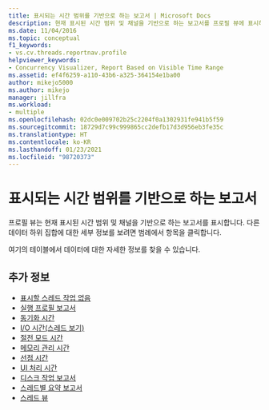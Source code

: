 ```yaml
---
title: 표시되는 시간 범위를 기반으로 하는 보고서 | Microsoft Docs
description: 현재 표시된 시간 범위 및 채널을 기반으로 하는 보고서를 프로필 뷰에 표시하는 방법을 알아봅니다.
ms.date: 11/04/2016
ms.topic: conceptual
f1_keywords:
- vs.cv.threads.reportnav.profile
helpviewer_keywords:
- Concurrency Visualizer, Report Based on Visible Time Range
ms.assetid: ef4f6259-a110-43b6-a325-364154e1ba00
author: mikejo5000
ms.author: mikejo
manager: jillfra
ms.workload:
- multiple
ms.openlocfilehash: 02dc0e009702b25c2204f0a1302931fe941b5f59
ms.sourcegitcommit: 18729d7c99c999865cc2defb17d3d956eb3fe35c
ms.translationtype: HT
ms.contentlocale: ko-KR
ms.lasthandoff: 01/23/2021
ms.locfileid: "98720373"
---
```

# <a name="report-based-on-visible-time-range"></a>표시되는 시간 범위를 기반으로 하는 보고서
프로필 뷰는 현재 표시된 시간 범위 및 채널을 기반으로 하는 보고서를 표시합니다. 다른 데이터 하위 집합에 대한 세부 정보를 보려면 범례에서 항목을 클릭합니다.

 여기의 테이블에서 데이터에 대한 자세한 정보를 찾을 수 있습니다.

## <a name="see-also"></a>추가 정보
- [표시할 스레드 작업 없음](../profiling/no-thread-activity-to-show-threads-view.md)
- [실행 프로필 보고서](../profiling/execution-profile-report.md)
- [동기화 시간](../profiling/synchronization-time.md)
- [I/O 시간(스레드 보기)](../profiling/i-o-time-threads-view.md)
- [절전 모드 시간](../profiling/sleep-time.md)
- [메모리 관리 시간](../profiling/memory-management-time.md)
- [선점 시간](../profiling/preemption-time.md)
- [UI 처리 시간](../profiling/ui-processing-time.md)
- [디스크 작업 보고서](../profiling/disk-operations-report-threads-view.md)
- [스레드별 요약 보고서](../profiling/per-thread-summary-report.md)
- [스레드 뷰](../profiling/threads-view-parallel-performance.md)